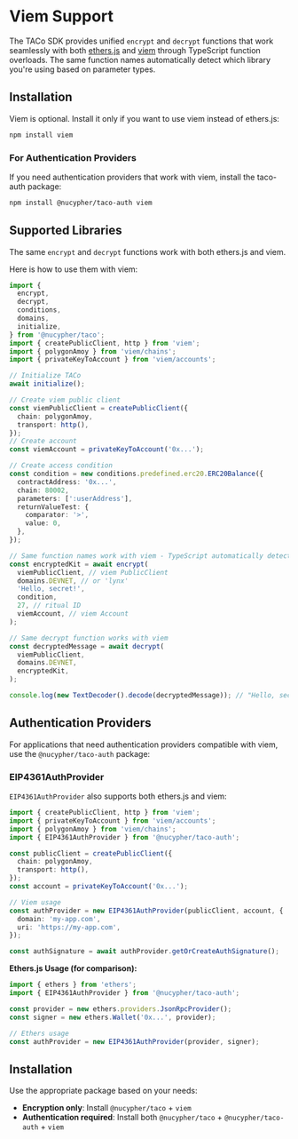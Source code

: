 # Viem Support

The TACo SDK provides unified `encrypt` and `decrypt` functions that work
seamlessly with both [ethers.js](https://docs.ethers.org/) and
[viem](https://viem.sh) through TypeScript function overloads. The same function
names automatically detect which library you're using based on parameter types.

## Installation

Viem is optional. Install it only if you want to use viem instead of ethers.js:

```bash
npm install viem
```

### For Authentication Providers

If you need authentication providers that work with viem, install the taco-auth
package:

```bash
npm install @nucypher/taco-auth viem
```

## Supported Libraries

The same `encrypt` and `decrypt` functions work with both ethers.js and viem.

Here is how to use them with viem:

```typescript
import {
  encrypt,
  decrypt,
  conditions,
  domains,
  initialize,
} from '@nucypher/taco';
import { createPublicClient, http } from 'viem';
import { polygonAmoy } from 'viem/chains';
import { privateKeyToAccount } from 'viem/accounts';

// Initialize TACo
await initialize();

// Create viem public client
const viemPublicClient = createPublicClient({
  chain: polygonAmoy,
  transport: http(),
});
// Create account
const viemAccount = privateKeyToAccount('0x...');

// Create access condition
const condition = new conditions.predefined.erc20.ERC20Balance({
  contractAddress: '0x...',
  chain: 80002,
  parameters: [':userAddress'],
  returnValueTest: {
    comparator: '>',
    value: 0,
  },
});

// Same function names work with viem - TypeScript automatically detects the right overload
const encryptedKit = await encrypt(
  viemPublicClient, // viem PublicClient
  domains.DEVNET, // or 'lynx'
  'Hello, secret!',
  condition,
  27, // ritual ID
  viemAccount, // viem Account
);

// Same decrypt function works with viem
const decryptedMessage = await decrypt(
  viemPublicClient,
  domains.DEVNET,
  encryptedKit,
);

console.log(new TextDecoder().decode(decryptedMessage)); // "Hello, secret!"
```

## Authentication Providers

For applications that need authentication providers compatible with viem, use
the `@nucypher/taco-auth` package:

### EIP4361AuthProvider

`EIP4361AuthProvider` also supports both ethers.js and viem:

```typescript
import { createPublicClient, http } from 'viem';
import { privateKeyToAccount } from 'viem/accounts';
import { polygonAmoy } from 'viem/chains';
import { EIP4361AuthProvider } from '@nucypher/taco-auth';

const publicClient = createPublicClient({
  chain: polygonAmoy,
  transport: http(),
});
const account = privateKeyToAccount('0x...');

// Viem usage
const authProvider = new EIP4361AuthProvider(publicClient, account, {
  domain: 'my-app.com',
  uri: 'https://my-app.com',
});

const authSignature = await authProvider.getOrCreateAuthSignature();
```

**Ethers.js Usage (for comparison):**

```typescript
import { ethers } from 'ethers';
import { EIP4361AuthProvider } from '@nucypher/taco-auth';

const provider = new ethers.providers.JsonRpcProvider();
const signer = new ethers.Wallet('0x...', provider);

// Ethers usage
const authProvider = new EIP4361AuthProvider(provider, signer);
```

## Installation

Use the appropriate package based on your needs:

- **Encryption only**: Install `@nucypher/taco` + `viem`
- **Authentication required**: Install both `@nucypher/taco` +
  `@nucypher/taco-auth` + `viem`

